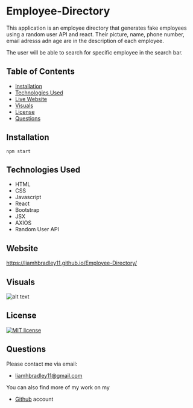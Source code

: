 # Employee-Directory

This application is an employee directory that generates fake employees using a random user API and react.  Their picture, name, phone number, email adresss adn age are in the description of each employee.

The user will be able to search for specific employee in the search bar. 

## Table of Contents
  * [Installation](#installation)
  * [Technologies Used](#technologies)
  * [Live Website](#Website)
  * [Visuals](#visuals)
  * [License](#license)
  * [Questions](#questions)

## Installation
    npm start

## Technologies Used
* HTML
* CSS
* Javascript
* React
* Bootstrap
* JSX
* AXIOS
* Random User API

## Website
https://liamhbradley11.github.io/Employee-Directory/


## Visuals
![alt text](https://i.paste.pics/9b72c74b69314192e3096cc09cae7b49.png)


## License
   [![MIT license](https://img.shields.io/badge/License-MIT-blue.svg)](https://lbesson.mit-license.org/)


## Questions
  Please contact me via email:
  * <liamhbradley11@gmail.com>

  You can also find more of my work on my
  * [Github](https://github.com/liamhbradley11) account
  